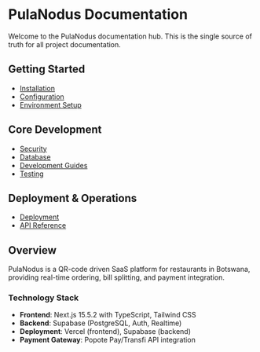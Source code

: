 # PulaNodus Documentation

Welcome to the PulaNodus documentation hub. This is the single source of truth for all project documentation.

## Getting Started
- [Installation](./getting-started/installation.md)
- [Configuration](./getting-started/configuration.md)
- [Environment Setup](./getting-started/environment-setup.md)

## Core Development
- [Security](./security/README.md)
- [Database](./database/README.md)
- [Development Guides](./development/README.md)
- [Testing](./testing/README.md)

## Deployment & Operations
- [Deployment](./deployment/README.md)
- [API Reference](./api/README.md)

## Overview
PulaNodus is a QR-code driven SaaS platform for restaurants in Botswana, providing real-time ordering, bill splitting, and payment integration.

### Technology Stack
- **Frontend**: Next.js 15.5.2 with TypeScript, Tailwind CSS
- **Backend**: Supabase (PostgreSQL, Auth, Realtime)
- **Deployment**: Vercel (frontend), Supabase (backend)
- **Payment Gateway**: Popote Pay/Transfi API integration
